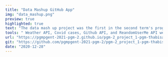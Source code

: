 ```yaml
---
title: "Data Mashup GitHub App"
img: "data_mashup.png"
preview: true
highlighted: true
text: "The data mash up project was the first in the second term's programming  module. The goal was to create a clone/replica of Github, an online platform for sharing software, but with a twist. The project centered on retrieving and consuming data from external APIs while also allowing you to create your own internal API using JSON."
tools: " Weather API, Covid cases, Github API, and ReandomUserMe API were among the external APIs. The majority of proposals included dynamically adding data to sites, filtering by ID, and username."
url: "https://pgmpgent-2021-pgm-2.github.io/pgm-2_project_1-pgm-thabisadingani/"
git: "https://github.com/pgmpgent-2021-pgm-2/pgm-2_project_1-pgm-thabisadingani"
date: "2020-12-28"
---
```




